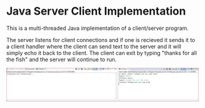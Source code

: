 # Java Server Client Implementation

This is a multi-threaded Java implementation of a client/server program.

The server listens for client connections and if one is recieved it sends it to a client handler where the client can send text to the server and it will simply echo it back to the client. The client can exit by typing "thanks for all the fish" and the server will continue to run.

![Image of client interacting then exiting.](example.JPG)